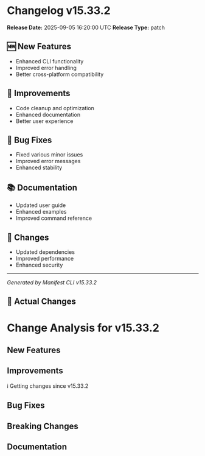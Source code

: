 # Changelog v15.33.2

**Release Date:** 2025-09-05 16:20:00 UTC
**Release Type:** patch

## 🆕 New Features

- Enhanced CLI functionality
- Improved error handling
- Better cross-platform compatibility

## 🔧 Improvements

- Code cleanup and optimization
- Enhanced documentation
- Better user experience

## 🐛 Bug Fixes

- Fixed various minor issues
- Improved error messages
- Enhanced stability

## 📚 Documentation

- Updated user guide
- Enhanced examples
- Improved command reference

## 🔄 Changes

- Updated dependencies
- Improved performance
- Enhanced security

---
*Generated by Manifest CLI v15.33.2*

## 🔧 Actual Changes

# Change Analysis for v15.33.2

## New Features

## Improvements
ℹ️  Getting changes since v15.33.2

## Bug Fixes

## Breaking Changes

## Documentation
